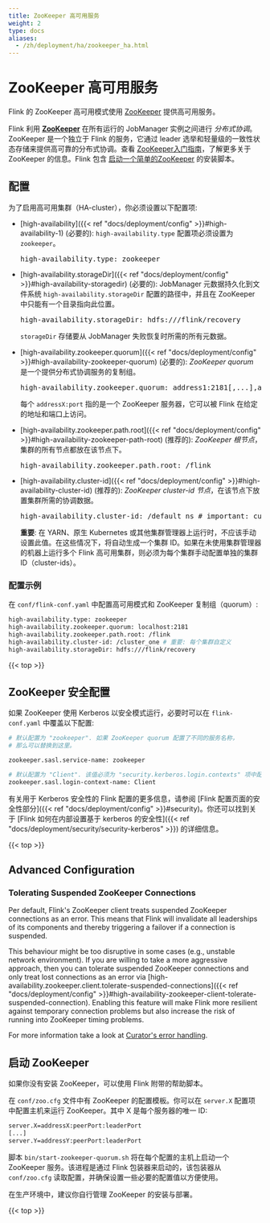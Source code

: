 ```yaml
---
title: ZooKeeper 高可用服务
weight: 2
type: docs
aliases:
  - /zh/deployment/ha/zookeeper_ha.html
---
```

<!--
Licensed to the Apache Software Foundation (ASF) under one
or more contributor license agreements.  See the NOTICE file
distributed with this work for additional information
regarding copyright ownership.  The ASF licenses this file
to you under the Apache License, Version 2.0 (the
"License"); you may not use this file except in compliance
with the License.  You may obtain a copy of the License at

  http://www.apache.org/licenses/LICENSE-2.0

Unless required by applicable law or agreed to in writing,
software distributed under the License is distributed on an
"AS IS" BASIS, WITHOUT WARRANTIES OR CONDITIONS OF ANY
KIND, either express or implied.  See the License for the
specific language governing permissions and limitations
under the License.
-->

# ZooKeeper 高可用服务

Flink 的 ZooKeeper 高可用模式使用 [ZooKeeper](http://zookeeper.apache.org) 提供高可用服务。

Flink 利用 **[ZooKeeper](http://zookeeper.apache.org)** 在所有运行的 JobManager 实例之间进行 *分布式协调*。ZooKeeper 是一个独立于 Flink 的服务，它通过 leader 选举和轻量级的一致性状态存储来提供高可靠的分布式协调。查看 [ZooKeeper入门指南](http://zookeeper.apache.org/doc/current/zookeeperStarted.html)，了解更多关于 ZooKeeper 的信息。Flink 包含 [启动一个简单的ZooKeeper](#bootstrap-zookeeper) 的安装脚本。

## 配置

为了启用高可用集群（HA-cluster），你必须设置以下配置项:

- [high-availability]({{< ref "docs/deployment/config" >}}#high-availability-1) (必要的):
  `high-availability.type` 配置项必须设置为 `zookeeper`。

  <pre>high-availability.type: zookeeper</pre>

- [high-availability.storageDir]({{< ref "docs/deployment/config" >}}#high-availability-storagedir) (必要的):
  JobManager 元数据持久化到文件系统 `high-availability.storageDir` 配置的路径中，并且在 ZooKeeper 中只能有一个目录指向此位置。

  <pre>high-availability.storageDir: hdfs:///flink/recovery</pre>

  `storageDir` 存储要从 JobManager 失败恢复时所需的所有元数据。

- [high-availability.zookeeper.quorum]({{< ref "docs/deployment/config" >}}#high-availability-zookeeper-quorum) (必要的):
  *ZooKeeper quorum* 是一个提供分布式协调服务的复制组。

  <pre>high-availability.zookeeper.quorum: address1:2181[,...],addressX:2181</pre>

  每个 `addressX:port` 指的是一个 ZooKeeper 服务器，它可以被 Flink 在给定的地址和端口上访问。

- [high-availability.zookeeper.path.root]({{< ref "docs/deployment/config" >}}#high-availability-zookeeper-path-root) (推荐的):
  *ZooKeeper 根节点*，集群的所有节点都放在该节点下。

  <pre>high-availability.zookeeper.path.root: /flink</pre>

- [high-availability.cluster-id]({{< ref "docs/deployment/config" >}}#high-availability-cluster-id) (推荐的):
  *ZooKeeper cluster-id 节点*，在该节点下放置集群所需的协调数据。

  <pre>high-availability.cluster-id: /default_ns # important: customize per cluster</pre>

  **重要**:
  在 YARN、原生 Kubernetes 或其他集群管理器上运行时，不应该手动设置此值。在这些情况下，将自动生成一个集群 ID。如果在未使用集群管理器的机器上运行多个 Flink 高可用集群，则必须为每个集群手动配置单独的集群 ID（cluster-ids）。

### 配置示例

在 `conf/flink-conf.yaml` 中配置高可用模式和 ZooKeeper 复制组（quorum）:

```bash
high-availability.type: zookeeper
high-availability.zookeeper.quorum: localhost:2181
high-availability.zookeeper.path.root: /flink
high-availability.cluster-id: /cluster_one # 重要: 每个集群自定义
high-availability.storageDir: hdfs:///flink/recovery
```

{{< top >}}

## ZooKeeper 安全配置

如果 ZooKeeper 使用 Kerberos 以安全模式运行，必要时可以在 `flink-conf.yaml` 中覆盖以下配置:

```bash
# 默认配置为 "zookeeper". 如果 ZooKeeper quorum 配置了不同的服务名称，
# 那么可以替换到这里。

zookeeper.sasl.service-name: zookeeper 

# 默认配置为 "Client". 该值必须为 "security.kerberos.login.contexts" 项中配置的某一个值。
zookeeper.sasl.login-context-name: Client  
```

有关用于 Kerberos 安全性的 Flink 配置的更多信息，请参阅 [Flink 配置页面的安全性部分]({{< ref "docs/deployment/config" >}}#security)。你还可以找到关于 [Flink 如何在内部设置基于 kerberos 的安全性]({{< ref "docs/deployment/security/security-kerberos" >}}) 的详细信息。

{{< top >}}

## Advanced Configuration

### Tolerating Suspended ZooKeeper Connections

Per default, Flink's ZooKeeper client treats suspended ZooKeeper connections as an error.
This means that Flink will invalidate all leaderships of its components and thereby triggering a failover if a connection is suspended.

This behaviour might be too disruptive in some cases (e.g., unstable network environment).
If you are willing to take a more aggressive approach, then you can tolerate suspended ZooKeeper connections and only treat lost connections as an error via [high-availability.zookeeper.client.tolerate-suspended-connections]({{< ref "docs/deployment/config" >}}#high-availability-zookeeper-client-tolerate-suspended-connection).
Enabling this feature will make Flink more resilient against temporary connection problems but also increase the risk of running into ZooKeeper timing problems.

For more information take a look at [Curator's error handling](https://curator.apache.org/errors.html).

<a name="bootstrap-zookeeper" />

## 启动 ZooKeeper

如果你没有安装 ZooKeeper，可以使用 Flink 附带的帮助脚本。

在 `conf/zoo.cfg` 文件中有 ZooKeeper 的配置模板。你可以在 `server.X` 配置项中配置主机来运行 ZooKeeper。其中 X 是每个服务器的唯一 ID:

```bash
server.X=addressX:peerPort:leaderPort
[...]
server.Y=addressY:peerPort:leaderPort
```

脚本 `bin/start-zookeeper-quorum.sh` 将在每个配置的主机上启动一个 ZooKeeper 服务。该进程是通过 Flink 包装器来启动的，该包装器从 `conf/zoo.cfg` 读取配置，并确保设置一些必要的配置值以方便使用。

在生产环境中，建议你自行管理 ZooKeeper 的安装与部署。

{{< top >}}
